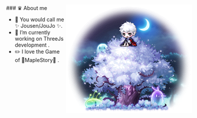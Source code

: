 <img align="right" src="https://github.com/JousenZhou/JousenZhou/blob/main/1.png" alt="" />
<!-- <img  align="right" ve src="https://api.mxd4.com:8085/wz/code/getImage?version=183&type=mob&id=2477" alt=""/> -->
<!-- <img  align="left" src="https://github.com/JousenZhou/JousenZhou/blob/main/2.png" alt=""/>
 -->
### ♛ About me

- 🔭 You would call me ✨ Jousen/JouJo ✨.
- 💬 I’m currently working on ThreeJs development .
- ✏️ I love the Game of 🍁MapleStory🍁 .



<!--
**JousenZhou/JousenZhou** is a ✨ _special_ ✨ repository because its `README.md` (this file) appears on your GitHub profile.

Here are some ideas to get you started:

- 🔭 I’m currently working on ...
- 🌱 I’m currently learning ...
- 👯 I’m looking to collaborate on ...
- 🤔 I’m looking for help with ...
- 💬 Ask me about ...
- 📫 How to reach me: ...
- 😄 Pronouns: ...
- ⚡ Fun fact: ...
-->
<!--  <img align="right" src="https://api.mxd4.com:8085/wz/code/getImage?version=183&type=mob&id=2477" alt=""/> -->
<!-- <div align="right" style="display: inline-block">
  <img  src="https://github.com/JousenZhou/JousenZhou/blob/main/2.png" alt=""/>
  <img  src="https://api.mxd4.com:8085/wz/code/getImage?version=183&type=mob&id=2477" alt=""/>
</div> -->
